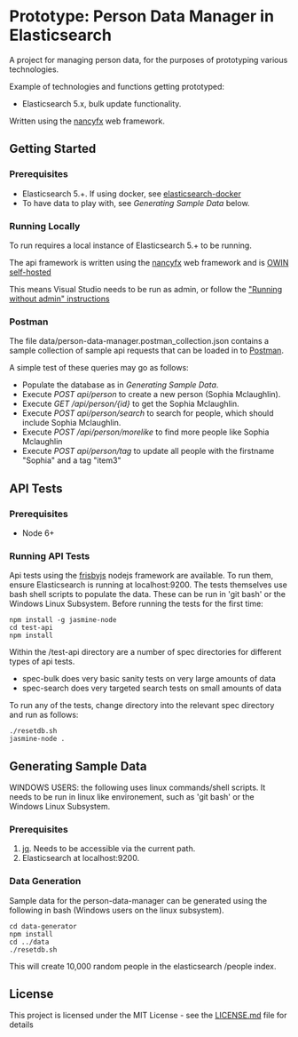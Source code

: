 # Prototype: Person Data Manager in Elasticsearch

A project for managing person data, for the purposes of prototyping various technologies.

Example of technologies and functions getting prototyped:
* Elasticsearch 5.x, bulk update functionality.

Written using the [nancyfx](http://nancyfx.org/) web framework. 

## Getting Started

### Prerequisites

* Elasticsearch 5.+. If using docker, see [elasticsearch-docker](https://github.com/hombredequeso/elasticsearch-docker)
* To have data to play with, see *Generating Sample Data* below.

### Running Locally

To run requires a local instance of Elasticsearch 5.+ to be running.

The api framework is written using the [nancyfx](http://nancyfx.org/) web framework and is [OWIN self-hosted](https://github.com/NancyFx/Nancy/wiki/Hosting-nancy-with-owin#katana---httplistener-selfhost)

This means Visual Studio needs to be run as admin, or follow the ["Running without admin" instructions](https://github.com/NancyFx/Nancy/wiki/Hosting-nancy-with-owin#katana---httplistener-selfhost)

### Postman

The file data/person-data-manager.postman_collection.json contains a sample collection of sample api requests that can be loaded in to [Postman](https://www.getpostman.com/).

A simple test of these queries may go as follows:
* Populate the database as in *Generating Sample Data*.
* Execute *POST api/person* to create a new person (Sophia Mclaughlin).
* Execute *GET /api/person/{id}* to get the Sophia Mclaughlin.
* Execute *POST api/person/search* to search for people, which should include Sophia Mclaughlin.
* Execute *POST /api/person/morelike* to find more people like Sophia Mclaughlin
* Execute *POST api/person/tag* to update all people with the firstname "Sophia" and a tag "item3"

## API Tests

### Prerequisites

* Node 6+

### Running API Tests

Api tests using the [frisbyjs](http://frisbyjs.com/) nodejs framework are available. To run them, ensure Elasticsearch is running at localhost:9200.
The tests themselves use bash shell scripts to populate the data. These can be run in 'git bash' or the Windows Linux Subsystem.
Before running the tests for the first time:

```
npm install -g jasmine-node
cd test-api
npm install
```

Within the /test-api directory are a number of spec directories for different types of api tests.
* spec-bulk does very basic sanity tests on very large amounts of data
* spec-search does very targeted search tests on small amounts of data

To run any of the tests, change directory into the relevant spec directory and run as follows:
```
./resetdb.sh
jasmine-node .

```

## Generating Sample Data

WINDOWS USERS: the following uses linux commands/shell scripts. It needs to be run in linux like environement, such as 'git bash' or the Windows Linux Subsystem.

### Prerequisites

1. [jq](https://stedolan.github.io/jq/). Needs to be accessible via the current path.
2. Elasticsearch at localhost:9200.

### Data Generation
Sample data for the person-data-manager can be generated using the following in bash (Windows users on the linux subsystem).

```
cd data-generator
npm install
cd ../data
./resetdb.sh
```

This will create 10,000 random people in the elasticsearch /people index.

## License

This project is licensed under the MIT License - see the [LICENSE.md](LICENSE.md) file for details

